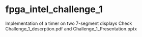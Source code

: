 # fpga_intel_challenge_1
Implementation of a timer on two 7-segment displays
Check Challenge_1_descrption.pdf and Challenge_1_Presentation.pptx
